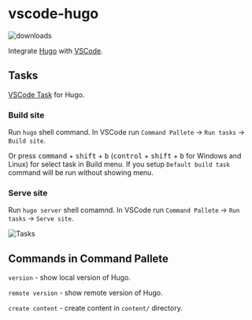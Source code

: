 # vscode-hugo

![downloads](https://img.shields.io/vscode-marketplace/d/rusnasonov.vscode-hugo.svg)

Integrate [Hugo](http://gohugo.io) with [VSCode](https://code.visualstudio.com).

## Tasks

[VSCode Task](https://code.visualstudio.com/Docs/editor/tasks#_processing-task-output-with-problem-matchers) for Hugo.

### Build site

Run `hugo` shell command. In VSCode run `Command Pallete` -> `Run tasks` -> `Build site`.

Or press <kbd>command</kbd> + <kbd>shift</kbd> + <kbd>b</kbd> (<kbd>control</kbd> + <kbd>shift</kbd> + <kbd>b</kbd> for Windows and Linux) for select task in Build menu. If you setup `Default build task` command will be run without showing menu.

### Serve site

Run `hugo server` shell comamnd. In VSCode run `Command Pallete` -> `Run tasks` -> `Serve site`.

![Tasks](https://github.com/rusnasonov/vscode-hugo/blob/master/tasks.gif)


## Commands in Command Pallete

`version` - show local version of Hugo.

`remote version` - show remote version of Hugo.

`create content` - create content in `content/` directory.

